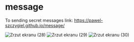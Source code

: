 # message
To sending secret messages link: https://pawel-szczygiel.github.io/message/

![Zrzut ekranu (28)](https://user-images.githubusercontent.com/74866405/180829471-ae3f44ea-183f-4f18-ac28-09a1f8196b25.png)
![Zrzut ekranu (29)](https://user-images.githubusercontent.com/74866405/180829484-cf15563c-fd9d-4c0b-bd07-2df6a2b21e4c.png)
![Zrzut ekranu (30)](https://user-images.githubusercontent.com/74866405/180829494-bfac15ac-116e-4161-86d9-0b62dbd56d29.png)

